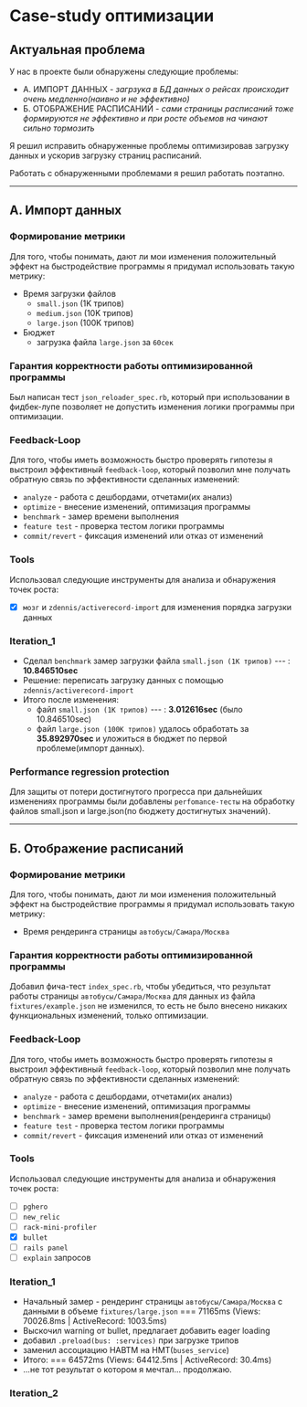 # Case-study оптимизации

## Актуальная проблема
У нас в проекте были обнаружены следующие проблемы:

* А. ИМПОРТ ДАННЫХ - _загрзука в БД данных о рейсах происходит очень медленно(наивно и не эффективно)_
* Б. ОТОБРАЖЕНИЕ РАСПИСАНИЙ - _сами страницы расписаний тоже формируются не эффективно и при росте объемов на чинают сильно тормозить_

Я решил исправить обнаруженные проблемы оптимизировав загрузку данных и ускорив загрузку страниц расписаний.

Работать с обнаруженными проблемами я решил работать поэтапно.

---
## А. Импорт данных
### Формирование метрики
Для того, чтобы понимать, дают ли мои изменения положительный эффект на быстродействие программы я придумал использовать такую метрику:
* Время загрузки файлов
  * `small.json` (1K трипов) 
  * `medium.json` (10K трипов) 
  * `large.json` (100K трипов)
* Бюджет
  * загрузка файла `large.json` за `60сек`
    
### Гарантия корректности работы оптимизированной программы
Был написан тест `json_reloader_spec.rb`, который при использовании в фидбек-лупе позволяет не допустить изменения логики программы при оптимизации.

### Feedback-Loop
Для того, чтобы иметь возможность быстро проверять гипотезы я выстроил эффективный `feedback-loop`, который позволил мне получать обратную связь по эффективности сделанных изменений:
* `analyze` - работа с дешбордами, отчетами(их анализ)
* `optimize` - внесение изменений, оптимизация программы
* `benchmark` - замер времени выполнения 
* `feature test` - проверка тестом логики программы
* `commit/revert` - фиксация изменений или отказ от изменений

### Tools
Использовал следующие инструменты для анализа и обнаружения точек роста:
- [X] `мозг` и `zdennis/activerecord-import` для изменения порядка загрузки данных

### Iteration_1
* Сделал `benchmark` замер загрузки файла `small.json (1K трипов)` --- : **10.846510sec**
* Решение: переписать загрузку данных с помощью `zdennis/activerecord-import`
* Итого после изменения: 
  * файл `small.json (1K трипов)` --- : **3.012616sec** (было 10.846510sec)
  * файл `large.json (100K трипов)` удалось обработать за **35.892970sec** и уложиться в бюджет по первой проблеме(импорт данных).

### Performance regression protection
Для защиты от потери достигнутого прогресса при дальнейших изменениях программы были добавлены `perfomance-тесты` на обработку файлов small.json и large.json(по бюджету достигнутых значений).

---
## Б. Отображение расписаний
### Формирование метрики
Для того, чтобы понимать, дают ли мои изменения положительный эффект на быстродействие программы я придумал использовать такую метрику:
* Время рендеринга страницы `автобусы/Самара/Москва`

### Гарантия корректности работы оптимизированной программы
Добавил фича-тест `index_spec.rb`, чтобы  убедиться, что результат работы страницы `автобусы/Самара/Москва` для данных из файла `fixtures/example.json` не изменился, то есть не было внесено никаких функциональных изменений, только оптимизации.

### Feedback-Loop
Для того, чтобы иметь возможность быстро проверять гипотезы я выстроил эффективный `feedback-loop`, который позволил мне получать обратную связь по эффективности сделанных изменений:
* `analyze` - работа с дешбордами, отчетами(их анализ)
* `optimize` - внесение изменений, оптимизация программы
* `benchmark` - замер времени выполнения(рендеринга страницы)
* `feature test` - проверка тестом логики программы
* `commit/revert` - фиксация изменений или отказ от изменений

### Tools
Использовал следующие инструменты для анализа и обнаружения точек роста:
- [ ] `pghero`
- [ ] `new_relic`
- [ ] `rack-mini-profiler`
- [X] `bullet`
- [ ] `rails panel`
- [ ] `explain` запросов

### Iteration_1
* Начальный замер - рендеринг страницы `автобусы/Самара/Москва` с данными в объеме `fixtures/large.json`
===  71165ms (Views: 70026.8ms | ActiveRecord: 1003.5ms)
* Выскочил warning от bullet, предлагает добавить eager loading
* добавил `.preload(bus: :services)` при загрузке трипов
* заменил ассоциацию HABTM на HMT(`buses_service`)
* Итого:
=== 64572ms (Views: 64412.5ms | ActiveRecord: 30.4ms)
* ...не тот результат о котором я мечтал... продолжаю.

### Iteration_2
